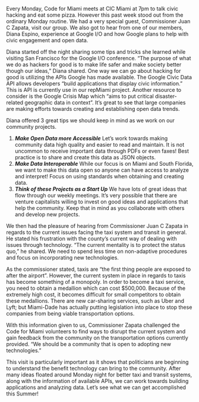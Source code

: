 Every Monday, Code for Miami meets at CIC Miami at 7pm to talk civic hacking and eat some pizza. However this past week stood out from the ordinary Monday routine. We had a very special guest, Commissioner Juan C Zapata, visit our group. We also got to hear from one of our members, Diana Espino, experience at Google I/O and how Google plans to help with civic engagement and open data.

Diana started off the night sharing some tips and tricks she learned while visiting San Francisco for the Google I/O conference. “The purpose of what we do as hackers for good is to make life safer and make society better though our ideas,” Diana shared. One way we can go about hacking for good is utilizing the APIs Google has made available. The Google Civic Data API allows developers “build applications that display civic information.” This is API is currently use in our repMiami project. Another resource to consider is the Google Crisis Map which “aims to put critical disaster-related geographic data in context”. It’s great to see that large companies are making efforts towards creating and establishing open data trends.

Diana offered 3 great tips we should keep in mind as we work on our community projects.

1. ***Make Open Data more Accessible***
Let’s work towards making community data high quality and easier to read and maintain. It is not uncommon to receive important data through PDFs or even faxes! Best practice is to share and create this data as JSON objects.
2. ***Make Data Interoperable***
While our focus is on Miami and South Florida, we want to make this data open so anyone can have access to analyze and interpret! Focus on using standards when obtaining and creating data.
3. ***Think of these Projects as a Start Up***
We have lots of great ideas that flow through our weekly meetings. It’s very possible that there are venture capitalists willing to invest on good ideas and applications that help the community. Keep that in mind as you collaborate with others and develop new projects.

We then had the pleasure of hearing from Commissioner Juan C Zapata in regards to the current issues facing the taxi system and transit in general. He stated his frustration with the county’s current way of dealing with issues through technology. “The current mentality is to protect the status quo,” he shared. We need to spend less time on non-adaptive procedures and focus on incorporating new technologies.

As the commissioner stated, taxis are “the first thing people are exposed to after the airport”. However, the current system in place in regards to taxis has become something of a monopoly. In order to become a taxi service, you need to obtain a medallion which can cost $500,000. Because of the extremely high cost, it becomes difficult for small competitors to obtain these medallions. There are new car-sharing services, such as Uber and Lyft; but Miami-Dade has actually putting legislation into place to stop these companies from being viable transportation options.

With this information given to us, Commissioner Zapata challenged the Code for Miami volunteers to find ways to disrupt the current system and gain feedback from the community on the transportation options currently provided. “We should be a community that is open to adopting new technologies.”

This visit is particularly important as it shows that politicians are beginning to understand the benefit technology can bring to the community. After many ideas floated around Monday night for better taxi and transit systems, along with the information of available APIs, we can work towards building applications and analyzing data. Let’s see what we can get accomplished this Summer!
